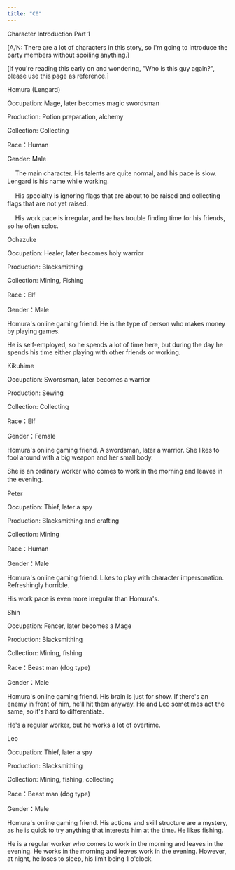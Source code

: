 ```yaml
---
title: "C0"
---
```


Character Introduction Part 1

[A/N: There are a lot of characters in this story, so I'm going to introduce the party members without spoiling anything.] 

[If you're reading this early on and wondering, "Who is this guy again?", please use this page as reference.]

Homura (Lengard)

Occupation: Mage, later becomes magic swordsman

Production: Potion preparation, alchemy

Collection: Collecting 

Race：Human

Gender: Male

　
The main character. His talents are quite normal, and his pace is slow. Lengard is his name while working.

　
His specialty is ignoring flags that are about to be raised and collecting flags that are not yet raised.

　
His work pace is irregular, and he has trouble finding time for his friends, so he often solos.


Ochazuke

Occupation: Healer, later becomes holy warrior

Production: Blacksmithing

Collection: Mining, Fishing

Race：Elf

Gender：Male


Homura's online gaming friend. He is the type of person who makes money by playing games.


He is self-employed, so he spends a lot of time here, but during the day he spends his time either playing with other friends or working.

Kikuhime

Occupation: Swordsman, later becomes a warrior

Production: Sewing

Collection: Collecting

Race：Elf

Gender：Female

Homura's online gaming friend. A swordsman, later a warrior. She likes to fool around with a big weapon and her small body.

She is an ordinary worker who comes to work in the morning and leaves in the evening.　

Peter

Occupation: Thief, later a spy

Production: Blacksmithing and crafting

Collection: Mining

Race：Human

Gender：Male


Homura's online gaming friend. Likes to play with character impersonation. Refreshingly horrible.

His work pace is even more irregular than Homura's.

Shin

Occupation: Fencer, later becomes a Mage

Production: Blacksmithing

Collection: Mining, fishing

Race：Beast man (dog type)

Gender：Male

Homura's online gaming friend. His brain is just for show. If there's an enemy in front of him, he'll hit them anyway. He and Leo sometimes act the same, so it's hard to differentiate.


He's a regular worker, but he works a lot of overtime.

Leo

Occupation: Thief, later a spy

Production: Blacksmithing

Collection: Mining, fishing, collecting

Race：Beast man (dog type)

Gender：Male

Homura's online gaming friend. His actions and skill structure are a mystery, as he is quick to try anything that interests him at the time. He likes fishing.

He is a regular worker who comes to work in the morning and leaves in the evening. He works in the morning and leaves work in the evening. However, at night, he loses to sleep, his limit being 1 o'clock. 


